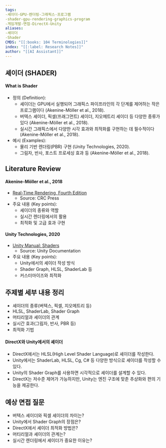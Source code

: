 ```yaml
---
tags:
-셰이더-GPU-렌더링-그래픽스-프로그램
-shader-gpu-rendering-graphics-program
-게임개발-면접-DirectX-Unity
aliases:
-셰이더
-Shader
CMDS: "[[:books: 104 Terminologies]]"
index: "[[:label: Research Notes]]"
author: "[[AI Assistant]]"
---
```


## 셰이더 (SHADER)

#### What is Shader

- 정의 (Definition):
	- 셰이더는 GPU에서 실행되어 그래픽스 파이프라인의 각 단계를 제어하는 작은 프로그램이다 (Akenine-Möller et al., 2018).
	- 버텍스 셰이더, 픽셀(프래그먼트) 셰이더, 지오메트리 셰이더 등 다양한 종류가 있다 (Akenine-Möller et al., 2018).
	- 실시간 그래픽스에서 다양한 시각 효과와 최적화를 구현하는 데 필수적이다 (Akenine-Möller et al., 2018).
- 예시 (Examples):
	- 물리 기반 렌더링(PBR) 구현 (Unity Technologies, 2020).
	- 그림자, 반사, 포스트 프로세싱 효과 등 (Akenine-Möller et al., 2018).

## Literature Review

#### Akenine-Möller et al., 2018
- [Real-Time Rendering, Fourth Edition](https://www.crcpress.com/Real-Time-Rendering-Fourth-Edition/Akenine-Moller-Haines-Hoffman/p/book/9781138627000)
	- Source: CRC Press
- 주요 내용 (Key points):
	- 셰이더의 종류와 역할
	- 실시간 렌더링에서의 활용
	- 최적화 및 고급 효과 구현

#### Unity Technologies, 2020
- [Unity Manual: Shaders](https://docs.unity3d.com/kr/2020.3/Manual/Shaders.html)
	- Source: Unity Documentation
- 주요 내용 (Key points):
	- Unity에서의 셰이더 작성 방식
	- Shader Graph, HLSL, ShaderLab 등
	- 커스터마이즈와 최적화

## 주제별 세부 내용 정리
- 셰이더의 종류(버텍스, 픽셀, 지오메트리 등)
- HLSL, ShaderLab, Shader Graph
- 머티리얼과 셰이더의 관계
- 실시간 효과(그림자, 반사, PBR 등)
- 최적화 기법

#### DirectX와 Unity에서의 셰이더
- DirectX에서는 HLSL(High Level Shader Language)로 셰이더를 작성한다.
- Unity에서는 ShaderLab, HLSL, Cg, C# 등 다양한 방식으로 셰이더를 작성할 수 있다.
- Unity의 Shader Graph를 사용하면 시각적으로 셰이더를 설계할 수 있다.
- DirectX는 저수준 제어가 가능하지만, Unity는 엔진 구조에 맞춘 추상화와 편의 기능을 제공한다.

## 예상 면접 질문
- 버텍스 셰이더와 픽셀 셰이더의 차이는?
- Unity에서 Shader Graph의 장점은?
- DirectX에서 셰이더 최적화 방법은?
- 머티리얼과 셰이더의 관계는?
- 실시간 렌더링에서 셰이더가 중요한 이유는? 